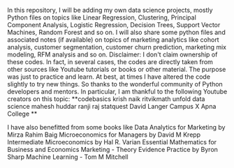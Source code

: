 In this repository, I will be adding my own data science projects, mostly Python files on topics like Linear Regression, Clustering, Principal Component Analysis, Logistic Regression, Decision Trees, Support Vector Machines, Random Forest and so on. I will also share some python files and associated notes (if available) on topics of marketing analytics like cohort analysis, customer segmentation, customer churn prediction, marketing mix modeling, RFM analysis and so on.
Disclaimer: I don't claim ownership of these codes. In fact, in several cases, the codes are directly taken from other sources like Youtube tutorials or books or other material. The purpose was just to practice and learn. At best, at times I have altered the code slightly to try new things. So thanks to the wonderful community of Python developers and mentors.
In particular, I am thankful to the following Youtube creators on this topic:
**codebasics
krish naik
ritvikmath
unfold data science 
mahesh huddar 
ranji raj
statquest
David Langer
Campus X 
Apna College **

I have also benefitted from some books like 
Data Analytics for Marketing by Mirza Rahim Baig 
Microeconomics for Managers by David M Krepp
Intermediate Microeconomics by Hal R. Varian 
Essential Mathematics for Business and Economics 
Marketing - Theory Evidence Practice by Byron Sharp 
Machine Learning - Tom M Mitchell
